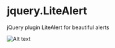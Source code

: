 # jquery.LiteAlert
jQuery plugin LiteAlert for beautiful alerts

![Alt text](screenshow.png "Plugin in work")
